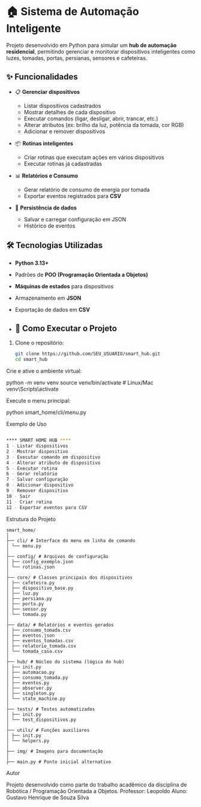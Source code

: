 # 🏠 Sistema de Automação Inteligente

Projeto desenvolvido em Python para simular um **hub de automação residencial**, permitindo gerenciar e monitorar dispositivos inteligentes como luzes, tomadas, portas, persianas, sensores e cafeteiras.

## ✨ Funcionalidades

- 📋 **Gerenciar dispositivos**  
  - Listar dispositivos cadastrados  
  - Mostrar detalhes de cada dispositivo  
  - Executar comandos (ligar, desligar, abrir, trancar, etc.)  
  - Alterar atributos (ex: brilho da luz, potência da tomada, cor RGB)  
  - Adicionar e remover dispositivos  

- 📦 **Rotinas inteligentes**  
  - Criar rotinas que executam ações em vários dispositivos  
  - Executar rotinas já cadastradas  

- 📊 **Relatórios e Consumo**  
  - Gerar relatório de consumo de energia por tomada  
  - Exportar eventos registrados para **CSV**  

- 💾 **Persistência de dados**  
  - Salvar e carregar configuração em JSON  
  - Histórico de eventos  

## 🛠️ Tecnologias Utilizadas

- **Python 3.13+**
- Padrões de **POO (Programação Orientada a Objetos)**
- **Máquinas de estados** para dispositivos  
- Armazenamento em **JSON**  
- Exportação de dados em **CSV**

- ## 🚀 Como Executar o Projeto

1. Clone o repositório:
   ```bash
   git clone https://github.com/SEU_USUARIO/smart_hub.git
   cd smart_hub

Crie e ative o ambiente virtual:

python -m venv venv
source venv/bin/activate   # Linux/Mac
venv\Scripts\activate  

Execute o menu principal:

python smart_home/cli/menu.py

Exemplo de Uso
```bash

**** SMART HOME HUB ****
1 - Listar dispositivos
2 - Mostrar dispositivo
3 - Executar comando em dispositivo
4 - Alterar atributo de dispositivo
5 - Executar rotina
6 - Gerar relatório
7 - Salvar configuração
8 - Adicionar dispositivo
9 - Remover dispositivo
10 - Sair
11 - Criar rotina
12 - Exportar eventos para CSV

```

Estrutura do Projeto
```
smart_home/
│
├── cli/ # Interface do menu em linha de comando
│ └── menu.py
│
├── config/ # Arquivos de configuração
│ ├── config_exemplo.json
│ └── rotinas.json
│
├── core/ # Classes principais dos dispositivos
│ ├── cafeteira.py
│ ├── dispositivo_base.py
│ ├── luz.py
│ ├── persiana.py
│ ├── porta.py
│ ├── sensor.py
│ └── tomada.py
│
├── data/ # Relatórios e eventos gerados
│ ├── consumo_tomada.csv
│ ├── eventos.json
│ ├── eventos_tomadas.csv
│ ├── relatorio_tomada.csv
│ └── tomada_casa.csv
│
├── hub/ # Núcleo do sistema (lógica do hub)
│ ├── init.py
│ ├── automacao.py
│ ├── consumo_tomada.py
│ ├── eventos.py
│ ├── observer.py
│ ├── singleton.py
│ └── state_machine.py
│
├── tests/ # Testes automatizados
│ ├── init.py
│ └── test_dispositivos.py
│
├── utils/ # Funções auxiliares
│ ├── init.py
│ └── helpers.py
│
├── img/ # Imagens para documentação
│
├── main.py # Ponto inicial alternativo
```

Autor

Projeto desenvolvido como parte do trabalho acadêmico da disciplina de Robótica / Programação Orientada a Objetos.
Professor: Leopoldo
Aluno: Gustavo Henrique de Souza Silva
